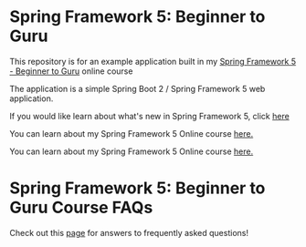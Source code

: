 # Spring Framework 5: Beginner to Guru

This repository is for an example application built in my [Spring Framework 5 - Beginner to Guru](https://www.udemy.com/testing-spring-boot-beginner-to-guru/?couponCode=GITHUB_REPO) online course

The application is a simple Spring Boot 2 / Spring Framework 5 web application.

If you would like learn about what's new in Spring Framework 5, click [here](https://springframework.guru/what-is-new-with-spring-framework-5/)

You can learn about my Spring Framework 5 Online course [here.](https://www.udemy.com/testing-spring-boot-beginner-to-guru/?couponCode=GITHUB_REPO)

You can learn about my Spring Framework 5 Online course [here.](https://courses.springframework.guru/p/spring-framework-5-begginer-to-guru)

# Spring Framework 5: Beginner to Guru Course FAQs

Check out this [page](https://github.com/springframeworkguru/spring5webapp/wiki) for answers to frequently asked questions! 

